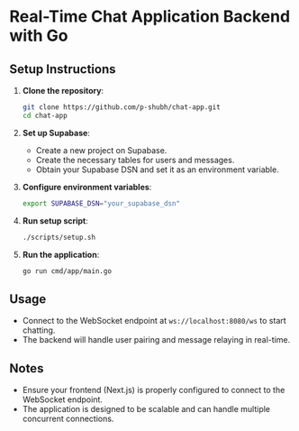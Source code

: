 # Real-Time Chat Application Backend with Go

## Setup Instructions

1. **Clone the repository**:
    ```sh
    git clone https://github.com/p-shubh/chat-app.git
    cd chat-app
    ```

2. **Set up Supabase**:
    - Create a new project on Supabase.
    - Create the necessary tables for users and messages.
    - Obtain your Supabase DSN and set it as an environment variable.

3. **Configure environment variables**:
    ```sh
    export SUPABASE_DSN="your_supabase_dsn"
    ```

4. **Run setup script**:
    ```sh
    ./scripts/setup.sh
    ```

5. **Run the application**:
    ```sh
    go run cmd/app/main.go
    ```

## Usage

- Connect to the WebSocket endpoint at `ws://localhost:8080/ws` to start chatting.
- The backend will handle user pairing and message relaying in real-time.

## Notes

- Ensure your frontend (Next.js) is properly configured to connect to the WebSocket endpoint.
- The application is designed to be scalable and can handle multiple concurrent connections.
